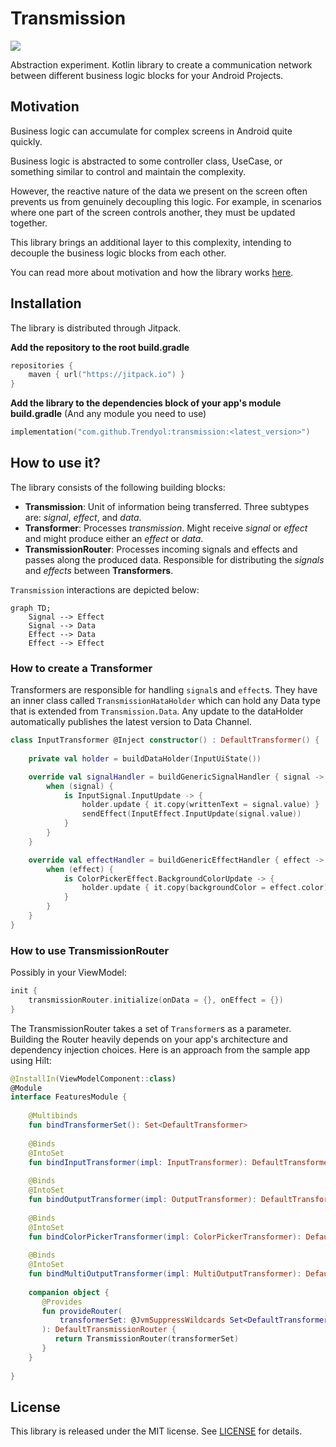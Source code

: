 # Transmission

[![](https://jitpack.io/v/Trendyol/transmission.svg)](https://jitpack.io/#Trendyol/transmission)

Abstraction experiment. Kotlin library to create a communication network between different business logic blocks for your Android Projects.

## Motivation

Business logic can accumulate for complex screens in Android quite quickly.

Business logic is abstracted to some controller class, UseCase, or something similar to control and maintain the complexity.

However, the reactive nature of the data we present on the screen often prevents us from genuinely decoupling this logic. For example, in scenarios where one part of the screen controls another, they must be updated together.

This library brings an additional layer to this complexity, intending to decouple the business logic blocks from each other.

You can read more about motivation and how the library works [here](https://medium.com/@yigitozgumus/decoupling-business-logic-in-android-projects-8f1daa209fcb).

## Installation

The library is distributed through Jitpack.

**Add the repository to the root build.gradle**

```kotlin
repositories {
	maven { url("https://jitpack.io") }
}
```

**Add the library to the dependencies block of your app's module build.gradle** (And any module you need to use)

```kotlin
implementation("com.github.Trendyol:transmission:<latest_version>")
```

## How to use it?

The library consists of the following building blocks:
- **Transmission**: Unit of information being transferred. Three subtypes are: _signal_, _effect_, and _data_.
- **Transformer**: Processes _transmission_. Might receive _signal_ or _effect_ and might produce either an _effect_ or _data_.
- **TransmissionRouter**: Processes incoming signals and effects and passes along the produced data. Responsible for distributing the _signals_ and _effects_ between **Transformers**.

`Transmission` interactions are depicted below:

```mermaid
graph TD;
	Signal --> Effect
	Signal --> Data
	Effect --> Data
	Effect --> Effect
```

### How to create a Transformer

Transformers are responsible for handling `signal`s and `effect`s. They have an inner class called `TransmissionHataHolder` which can hold any Data type that is extended from `Transmission.Data`. Any update to the dataHolder automatically publishes the latest version to Data Channel. 

```kotlin
class InputTransformer @Inject constructor() : DefaultTransformer() {
    
    private val holder = buildDataHolder(InputUiState())

	override val signalHandler = buildGenericSignalHandler { signal ->
		when (signal) {
			is InputSignal.InputUpdate -> { 
                holder.update { it.copy(writtenText = signal.value) }
				sendEffect(InputEffect.InputUpdate(signal.value))
			}
		}
	}

	override val effectHandler = buildGenericEffectHandler { effect ->
		when (effect) {
			is ColorPickerEffect.BackgroundColorUpdate -> {
				holder.update { it.copy(backgroundColor = effect.color) }
			}
		}
	}
}
```

### How to use TransmissionRouter

Possibly in your ViewModel:

```kotlin
init {  
    transmissionRouter.initialize(onData = {}, onEffect = {})    
}
```

The TransmissionRouter takes a set of `Transformer`s as a parameter. Building the Router heavily depends on your app's architecture and dependency injection choices. Here is an approach from the sample app using Hilt:

```kotlin
@InstallIn(ViewModelComponent::class)  
@Module  
interface FeaturesModule {  
  
    @Multibinds  
    fun bindTransformerSet(): Set<DefaultTransformer>  
  
    @Binds  
    @IntoSet    
    fun bindInputTransformer(impl: InputTransformer): DefaultTransformer
  
    @Binds    
    @IntoSet    
    fun bindOutputTransformer(impl: OutputTransformer): DefaultTransformer  
  
    @Binds    
    @IntoSet    
    fun bindColorPickerTransformer(impl: ColorPickerTransformer): DefaultTransformer  
  
    @Binds    
    @IntoSet    
    fun bindMultiOutputTransformer(impl: MultiOutputTransformer): DefaultTransformer
  
    companion object {  
       @Provides  
       fun provideRouter(
           transformerSet: @JvmSuppressWildcards Set<DefaultTransformer>
       ): DefaultTransmissionRouter {
          return TransmissionRouter(transformerSet)  
       }  
    }  
  
}
```

## License

This library is released under the MIT license. See [LICENSE](LICENSE) for details.
